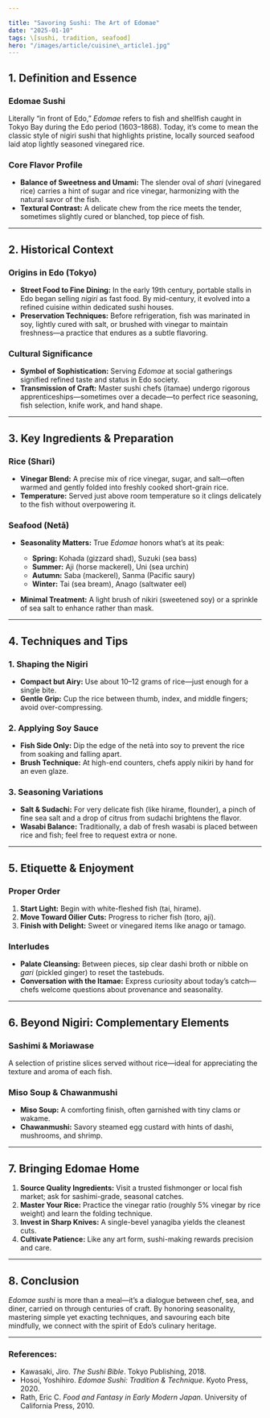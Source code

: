 ```yaml
---

title: "Savoring Sushi: The Art of Edomae"
date: "2025-01-10"
tags: \[sushi, tradition, seafood]
hero: "/images/article/cuisine\_article1.jpg"
---
```


## 1. Definition and Essence

### **Edomae Sushi**

Lit­er­al­ly “in front of Edo,” *Edomae* refers to fish and shellfish caught in Tokyo Bay during the Edo period (1603–1868). Today, it’s come to mean the classic style of nigiri sushi that highlights pristine, locally sourced seafood laid atop lightly seasoned vinegared rice.

### **Core Flavor Profile**

* **Balance of Sweetness and Umami:** The slender oval of *shari* (vinegared rice) carries a hint of sugar and rice vinegar, harmonizing with the natural savor of the fish.
* **Textural Contrast:** A delicate chew from the rice meets the tender, sometimes slightly cured or blanched, top piece of fish.

---

## 2. Historical Context

### **Origins in Edo (Tokyo)**

* **Street Food to Fine Dining:** In the early 19th century, portable stalls in Edo began selling *nigiri* as fast food. By mid-century, it evolved into a refined cuisine within dedicated sushi houses.
* **Preservation Techniques:** Before refrigeration, fish was marinated in soy, lightly cured with salt, or brushed with vinegar to maintain freshness—a practice that endures as a subtle flavoring.

### **Cultural Significance**

* **Symbol of Sophistication:** Serving *Edomae* at social gatherings signified refined taste and status in Edo society.
* **Transmission of Craft:** Master sushi chefs (itamae) undergo rigorous apprenticeships—sometimes over a decade—to perfect rice seasoning, fish selection, knife work, and hand shape.

---

## 3. Key Ingredients & Preparation

### **Rice (Shari)**

* **Vinegar Blend:** A precise mix of rice vinegar, sugar, and salt—often warmed and gently folded into freshly cooked short-grain rice.
* **Temperature:** Served just above room temperature so it clings delicately to the fish without overpowering it.

### **Seafood (Netā)**

* **Seasonality Matters:** True *Edomae* honors what’s at its peak:

  * **Spring:** Kohada (gizzard shad), Suzuki (sea bass)
  * **Summer:** Aji (horse mackerel), Uni (sea urchin)
  * **Autumn:** Saba (mackerel), Sanma (Pacific saury)
  * **Winter:** Tai (sea bream), Anago (saltwater eel)
* **Minimal Treatment:** A light brush of nikiri (sweetened soy) or a sprinkle of sea salt to enhance rather than mask.

---

## 4. Techniques and Tips

### **1. Shaping the Nigiri**

* **Compact but Airy:** Use about 10–12 grams of rice—just enough for a single bite.
* **Gentle Grip:** Cup the rice between thumb, index, and middle fingers; avoid over-compressing.

### **2. Applying Soy Sauce**

* **Fish Side Only:** Dip the edge of the netā into soy to prevent the rice from soaking and falling apart.
* **Brush Technique:** At high-end counters, chefs apply nikiri by hand for an even glaze.

### **3. Seasoning Variations**

* **Salt & Sudachi:** For very delicate fish (like hirame, flounder), a pinch of fine sea salt and a drop of citrus from sudachi brightens the flavor.
* **Wasabi Balance:** Traditionally, a dab of fresh wasabi is placed between rice and fish; feel free to request extra or none.

---

## 5. Etiquette & Enjoyment

### **Proper Order**

1. **Start Light:** Begin with white-fleshed fish (tai, hirame).
2. **Move Toward Oilier Cuts:** Progress to richer fish (toro, aji).
3. **Finish with Delight:** Sweet or vinegared items like anago or tamago.

### **Interludes**

* **Palate Cleansing:** Between pieces, sip clear dashi broth or nibble on *gari* (pickled ginger) to reset the tastebuds.
* **Conversation with the Itamae:** Express curiosity about today’s catch—chefs welcome questions about provenance and seasonality.

---

## 6. Beyond Nigiri: Complementary Elements

### **Sashimi & Moriawase**

A selection of pristine slices served without rice—ideal for appreciating the texture and aroma of each fish.

### **Miso Soup & Chawanmushi**

* **Miso Soup:** A comforting finish, often garnished with tiny clams or wakame.
* **Chawanmushi:** Savory steamed egg custard with hints of dashi, mushrooms, and shrimp.

---

## 7. Bringing Edomae Home

1. **Source Quality Ingredients:** Visit a trusted fishmonger or local fish market; ask for sashimi-grade, seasonal catches.
2. **Master Your Rice:** Practice the vinegar ratio (roughly 5% vinegar by rice weight) and learn the folding technique.
3. **Invest in Sharp Knives:** A single-bevel yanagiba yields the cleanest cuts.
4. **Cultivate Patience:** Like any art form, sushi-making rewards precision and care.

---

## 8. Conclusion

*Edomae sushi* is more than a meal—it’s a dialogue between chef, sea, and diner, carried on through centuries of craft. By honoring seasonality, mastering simple yet exacting techniques, and savouring each bite mindfully, we connect with the spirit of Edo’s culinary heritage.

---

### **References:**

* Kawasaki, Jiro. *The Sushi Bible*. Tokyo Publishing, 2018.
* Hosoi, Yoshihiro. *Edomae Sushi: Tradition & Technique*. Kyoto Press, 2020.
* Rath, Eric C. *Food and Fantasy in Early Modern Japan*. University of California Press, 2010.
